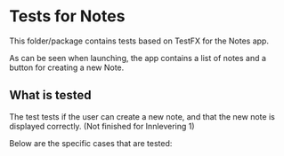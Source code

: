 # Tests for Notes

This folder/package contains tests based on TestFX for the Notes app.

As can be seen when launching, the app contains a list of notes and a button for creating a new Note.

## What is tested

The test tests if the user can create a new note, and that the new note is displayed correctly. (Not finished for Innlevering 1)

Below are the specific cases that are tested:
